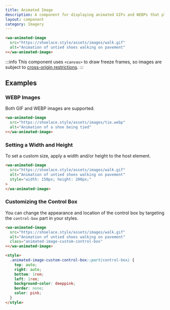 ```yaml
---
title: Animated Image
description: A component for displaying animated GIFs and WEBPs that play and pause on interaction.
layout: component
category: Imagery
---
```


```html {.example}
<wa-animated-image
  src="https://shoelace.style/assets/images/walk.gif"
  alt="Animation of untied shoes walking on pavement"
></wa-animated-image>
```

:::info
This component uses `<canvas>` to draw freeze frames, so images are subject to [cross-origin restrictions](https://developer.mozilla.org/en-US/docs/Web/HTML/CORS_enabled_image).
:::

## Examples

### WEBP Images

Both GIF and WEBP images are supported.

```html {.example}
<wa-animated-image
  src="https://shoelace.style/assets/images/tie.webp"
  alt="Animation of a shoe being tied"
></wa-animated-image>
```

### Setting a Width and Height

To set a custom size, apply a width and/or height to the host element.

```html {.example}
<wa-animated-image
  src="https://shoelace.style/assets/images/walk.gif"
  alt="Animation of untied shoes walking on pavement"
  style="width: 150px; height: 200px;"
>
</wa-animated-image>
```

### Customizing the Control Box

You can change the appearance and location of the control box by targeting the `control-box` part in your styles.

```html {.example}
<wa-animated-image
  src="https://shoelace.style/assets/images/walk.gif"
  alt="Animation of untied shoes walking on pavement"
  class="animated-image-custom-control-box"
></wa-animated-image>

<style>
  .animated-image-custom-control-box::part(control-box) {
    top: auto;
    right: auto;
    bottom: 1rem;
    left: 1rem;
    background-color: deeppink;
    border: none;
    color: pink;
  }
</style>
```
